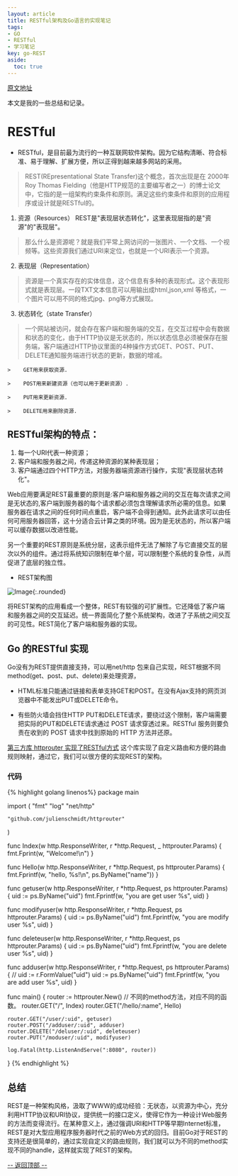 ```yaml
---
layout: article
title: RESTful架构及Go语言的实现笔记
tags: 
- GO
- RESTful
- 学习笔记
key: go-REST
aside:
  toc: true
---
```


[原文地址](https://github.com/astaxie/build-web-application-with-golang/blob/master/zh/08.3.md)

本文是我的一些总结和记录。

# RESTful

- RESTful，是目前最为流行的一种互联网软件架构。因为它结构清晰、符合标准、易于理解、扩展方便，所以正得到越来越多网站的采用。
> REST(REpresentational State Transfer)这个概念，首次出现是在 2000年Roy Thomas Fielding（他是HTTP规范的主要编写者之一）的博士论文中，它指的是一组架构约束条件和原则。满足这些约束条件和原则的应用程序或设计就是RESTful的。

1. 资源（Resources） REST是"表现层状态转化"，这里表现层指的是"资源"的"表现层"。
> 那么什么是资源呢？就是我们平常上网访问的一张图片、一个文档、一个视频等。这些资源我们通过URI来定位，也就是一个URI表示一个资源。

2. 表现层（Representation）
> 资源是一个真实存在的实体信息，这个信息有多种的表现形式。这个表现形式就是表现层。一段TXT文本信息可以用输出成html,json,xml 等格式，一个图片可以用不同的格式jpg、png等方式展现。

3. 状态转化（state Transfer）
> 一个网站被访问，就会存在客户端和服务端的交互，在交互过程中会有数据和状态的变化，由于HTTP协议是无状态的，所以状态信息必须被保存在服务端，客户端通过HTTP协议里面的4种操作方式GET、POST、PUT、DELETE通知服务端进行状态的更新，数据的增减。

    >    GET用来获取资源.

    >    POST用来新建资源（也可以用于更新资源）.

    >    PUT用来更新资源.

    >    DELETE用来删除资源.

##  RESTful架构的特点：
1. 每一个URI代表一种资源；
2. 客户端和服务器之间，传递这种资源的某种表现层；
3. 客户端通过四个HTTP方法，对服务器端资源进行操作，实现"表现层状态转化"。

Web应用要满足REST最重要的原则是:客户端和服务器之间的交互在每次请求之间是无状态的,客户端到服务器的每个请求都必须包含理解请求所必需的信息。如果服务器在请求之间的任何时间点重启，客户端不会得到通知。此外此请求可以由任何可用服务器回答，这十分适合云计算之类的环境。因为是无状态的，所以客户端可以缓存数据以改进性能。

另一个重要的REST原则是系统分层，这表示组件无法了解除了与它直接交互的层次以外的组件。通过将系统知识限制在单个层，可以限制整个系统的复杂性，从而促进了底层的独立性。

- REST架构图

![Image](https://github.com/astaxie/build-web-application-with-golang/blob/master/zh/images/8.3.rest2.png?raw=true){:.rounded}

将REST架构的应用看成一个整体，REST有较强的可扩展性。它还降低了客户端和服务器之间的交互延迟。统一界面简化了整个系统架构，改进了子系统之间交互的可见性。REST简化了客户端和服务器的实现。


## Go 的RESTful 实现

Go没有为REST提供直接支持，可以用net/http 包来自己实现，REST根据不同method(get、post、put、delete)来处理资源，

- HTML标准只能通过链接和表单支持GET和POST。在没有Ajax支持的网页浏览器中不能发出PUT或DELETE命令。

- 有些防火墙会挡住HTTP PUT和DELETE请求，要绕过这个限制，客户端需要把实际的PUT和DELETE请求通过 POST 请求穿透过来。RESTful 服务则要负责在收到的 POST 请求中找到原始的 HTTP 方法并还原。


[第三方库 httprouter 实现了RESTful方式](github.com/julienschmidt/httprouter)
这个库实现了自定义路由和方便的路由规则映射，通过它，我们可以很方便的实现REST的架构。

### 代码

{% highlight golang linenos%}
package main

import (
	"fmt"
	"log"
	"net/http"

	"github.com/julienschmidt/httprouter"
)

func Index(w http.ResponseWriter, r *http.Request, _ httprouter.Params) {
	fmt.Fprint(w, "Welcome!\n")
}

func Hello(w http.ResponseWriter, r *http.Request, ps httprouter.Params) {
	fmt.Fprintf(w, "hello, %s!\n", ps.ByName("name"))
}

func getuser(w http.ResponseWriter, r *http.Request, ps httprouter.Params) {
	uid := ps.ByName("uid")
	fmt.Fprintf(w, "you are get user %s", uid)
}

func modifyuser(w http.ResponseWriter, r *http.Request, ps httprouter.Params) {
	uid := ps.ByName("uid")
	fmt.Fprintf(w, "you are modify user %s", uid)
}

func deleteuser(w http.ResponseWriter, r *http.Request, ps httprouter.Params) {
	uid := ps.ByName("uid")
	fmt.Fprintf(w, "you are delete user %s", uid)
}

func adduser(w http.ResponseWriter, r *http.Request, ps httprouter.Params) {
	// uid := r.FormValue("uid")
	uid := ps.ByName("uid")
	fmt.Fprintf(w, "you are add user %s", uid)
}

func main() {
	router := httprouter.New()
    // 不同的method方法，对应不同的函数。
	router.GET("/", Index)
	router.GET("/hello/:name", Hello)

	router.GET("/user/:uid", getuser)
	router.POST("/adduser/:uid", adduser)
	router.DELETE("/deluser/:uid", deleteuser)
	router.PUT("/moduser/:uid", modifyuser)

	log.Fatal(http.ListenAndServe(":8080", router))
}
{% endhighlight %}

## 总结

REST是一种架构风格，汲取了WWW的成功经验：无状态，以资源为中心，充分利用HTTP协议和URI协议，提供统一的接口定义，使得它作为一种设计Web服务的方法而变得流行。在某种意义上，通过强调URI和HTTP等早期Internet标准，REST是对大型应用程序服务器时代之前的Web方式的回归。目前Go对于REST的支持还是很简单的，通过实现自定义的路由规则，我们就可以为不同的method实现不同的handle，这样就实现了REST的架构。

<a href="javascript:scroll(0,0)">-- 返回顶部 --</a>